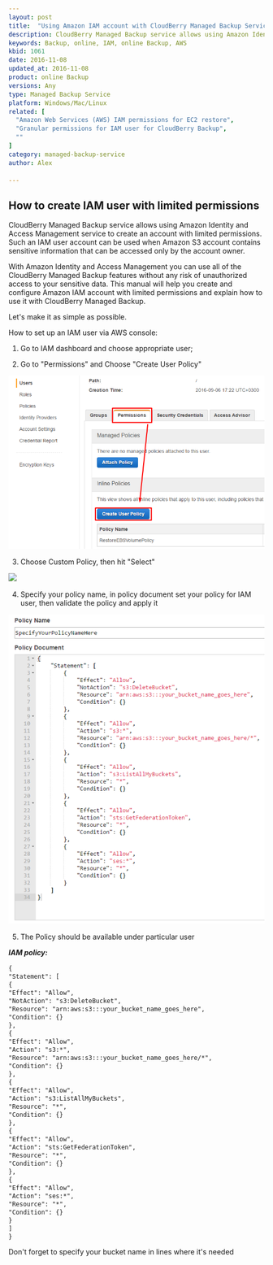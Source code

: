 ```yaml
---
layout: post
title:  "Using Amazon IAM account with CloudBerry Managed Backup Service"
description: CloudBerry Managed Backup service allows using Amazon Identity and Access Management service to create an account with limited permissions.
keywords: Backup, online, IAM, online Backup, AWS
kbid: 1061
date: 2016-11-08
updated_at: 2016-11-08
product: online Backup
versions: Any
type: Managed Backup Service
platform: Windows/Mac/Linux
related: [
  "Amazon Web Services (AWS) IAM permissions for EC2 restore",
  "Granular permissions for IAM user for CloudBerry Backup",
  ""
]
category: managed-backup-service
author: Alex

---
```


## How to create IAM user with limited permissions
CloudBerry Managed Backup service allows using Amazon Identity and Access Management service to create an account with limited permissions. Such an IAM user account can be used when Amazon S3 account contains sensitive information that can be accessed only by the account owner.

With Amazon Identity and Access Management you can use all of the CloudBerry Managed Backup features without any risk of unauthorized access to your sensitive data. This manual will help you create and configure Amazon IAM account with limited permissions and explain how to use it with CloudBerry Managed Backup.

Let's make it as simple as possible.

How to set up an IAM user via AWS console:

1) Go to IAM dashboard and choose appropriate user;

2) Go to "Permissions" and Choose "Create User Policy"

![](/images\kb1061\CreatePolicy.png)

3) Choose Custom Policy, then hit "Select"

![](/images\kb1061\images\kb1061\set_custom_policy.png)

4) Specify your policy name, in policy document set your policy for IAM user, then validate the policy and apply it

![](/images\kb1061\policy.png)

5) The Policy should be available under particular user

_**IAM policy:**_

```
{
"Statement": [
{
"Effect": "Allow",
"NotAction": "s3:DeleteBucket",
"Resource": "arn:aws:s3:::your_bucket_name_goes_here",
"Condition": {}
},
{
"Effect": "Allow",
"Action": "s3:*",
"Resource": "arn:aws:s3:::your_bucket_name_goes_here/*",
"Condition": {}
},
{
"Effect": "Allow",
"Action": "s3:ListAllMyBuckets",
"Resource": "*",
"Condition": {}
},
{
"Effect": "Allow",
"Action": "sts:GetFederationToken",
"Resource": "*",
"Condition": {}
},
{
"Effect": "Allow",
"Action": "ses:*",
"Resource": "*",
"Condition": {}
}
]
}
```

Don't forget to specify your bucket name in lines where it's needed
